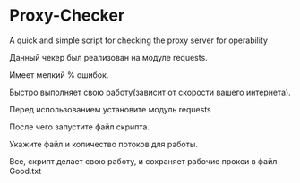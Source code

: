 # Proxy-Checker
A quick and simple script for checking the proxy server for operability

Данный чекер был реализован на модуле requests.	

Имеет мелкий % ошибок.	

Быстро выполняет свою работу(зависит от скорости вашего интернета).	


Перед использованием установите модуль requests

После чего запустите файл скрипта.

Укажите файл и количество потоков для работы.

Все, скрипт делает свою работу, и сохраняет рабочие прокси в файл Good.txt

